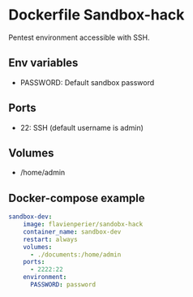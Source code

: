 # Dockerfile Sandbox-hack

Pentest environment accessible with SSH.

## Env variables

- PASSWORD: Default sandbox password

## Ports

- 22: SSH (default username is admin)

## Volumes

- /home/admin

## Docker-compose example

```yaml
sandbox-dev:
    image: flavienperier/sandobx-hack
    container_name: sandbox-dev
    restart: always
    volumes:
      - ./documents:/home/admin
    ports:
      - 2222:22
    environment:
      PASSWORD: password
```
